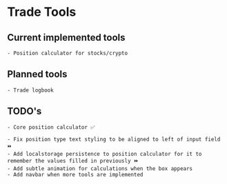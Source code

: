 # Trade Tools

## Current implemented tools

    - Position calculator for stocks/crypto

## Planned tools

    - Trade logbook

## TODO's

    - Core position calculator ✅

    - Fix position type text styling to be aligned to left of input field ⏩
    - Add localstorage persistence to position calculator for it to remember the values filled in previously ⏩
    - Add subtle animation for calculations when the box appears
    - Add navbar when more tools are implemented